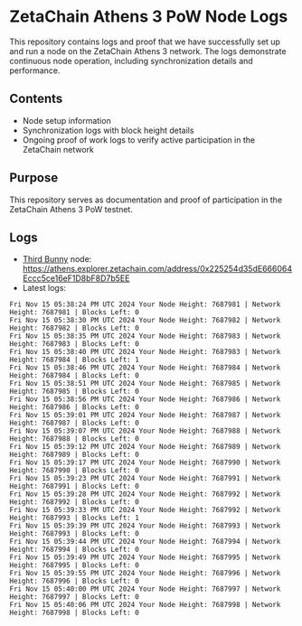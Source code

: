 # ZetaChain Athens 3 PoW Node Logs
This repository contains logs and proof that we have successfully set up and run a node on the ZetaChain Athens 3 network. The logs demonstrate continuous node operation, including synchronization details and performance.

## Contents
- Node setup information
- Synchronization logs with block height details
- Ongoing proof of work logs to verify active participation in the ZetaChain network

## Purpose
This repository serves as documentation and proof of participation in the ZetaChain Athens 3 PoW testnet.

## Logs

- [Third Bunny](https://thirdbunny.xyz/) node: https://athens.explorer.zetachain.com/address/0x225254d35dE666064Eccc5ce16eF1D8bF8D7b5EE
- Latest logs:
```
Fri Nov 15 05:38:24 PM UTC 2024 Your Node Height: 7687981 | Network Height: 7687981 | Blocks Left: 0
Fri Nov 15 05:38:30 PM UTC 2024 Your Node Height: 7687982 | Network Height: 7687982 | Blocks Left: 0
Fri Nov 15 05:38:35 PM UTC 2024 Your Node Height: 7687983 | Network Height: 7687983 | Blocks Left: 0
Fri Nov 15 05:38:40 PM UTC 2024 Your Node Height: 7687983 | Network Height: 7687984 | Blocks Left: 1
Fri Nov 15 05:38:46 PM UTC 2024 Your Node Height: 7687984 | Network Height: 7687984 | Blocks Left: 0
Fri Nov 15 05:38:51 PM UTC 2024 Your Node Height: 7687985 | Network Height: 7687985 | Blocks Left: 0
Fri Nov 15 05:38:56 PM UTC 2024 Your Node Height: 7687986 | Network Height: 7687986 | Blocks Left: 0
Fri Nov 15 05:39:01 PM UTC 2024 Your Node Height: 7687987 | Network Height: 7687987 | Blocks Left: 0
Fri Nov 15 05:39:07 PM UTC 2024 Your Node Height: 7687988 | Network Height: 7687988 | Blocks Left: 0
Fri Nov 15 05:39:12 PM UTC 2024 Your Node Height: 7687989 | Network Height: 7687989 | Blocks Left: 0
Fri Nov 15 05:39:17 PM UTC 2024 Your Node Height: 7687990 | Network Height: 7687990 | Blocks Left: 0
Fri Nov 15 05:39:23 PM UTC 2024 Your Node Height: 7687991 | Network Height: 7687991 | Blocks Left: 0
Fri Nov 15 05:39:28 PM UTC 2024 Your Node Height: 7687992 | Network Height: 7687992 | Blocks Left: 0
Fri Nov 15 05:39:33 PM UTC 2024 Your Node Height: 7687992 | Network Height: 7687993 | Blocks Left: 1
Fri Nov 15 05:39:39 PM UTC 2024 Your Node Height: 7687993 | Network Height: 7687993 | Blocks Left: 0
Fri Nov 15 05:39:44 PM UTC 2024 Your Node Height: 7687994 | Network Height: 7687994 | Blocks Left: 0
Fri Nov 15 05:39:49 PM UTC 2024 Your Node Height: 7687995 | Network Height: 7687995 | Blocks Left: 0
Fri Nov 15 05:39:55 PM UTC 2024 Your Node Height: 7687996 | Network Height: 7687996 | Blocks Left: 0
Fri Nov 15 05:40:00 PM UTC 2024 Your Node Height: 7687997 | Network Height: 7687997 | Blocks Left: 0
Fri Nov 15 05:40:06 PM UTC 2024 Your Node Height: 7687998 | Network Height: 7687998 | Blocks Left: 0
```
